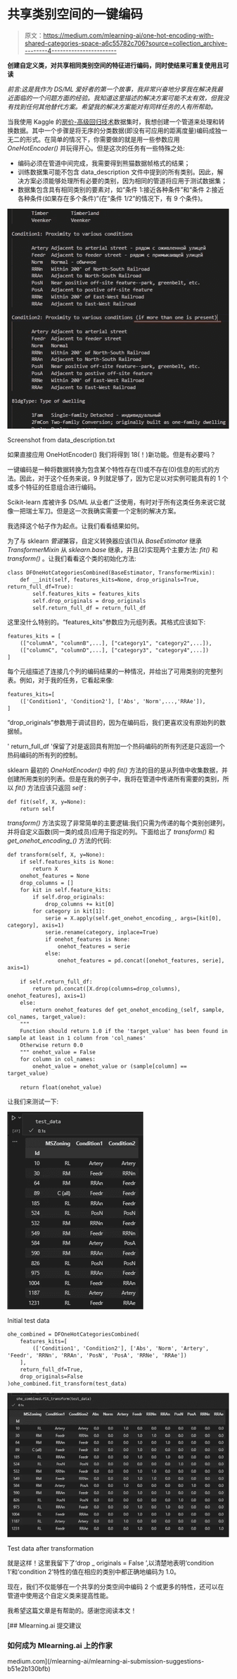 # 共享类别空间的一键编码

> 原文：<https://medium.com/mlearning-ai/one-hot-encoding-with-shared-categories-space-a6c55782c706?source=collection_archive---------4----------------------->

**创建自定义类，对共享相同类别空间的特征进行编码，同时使结果可重复使用且可读**

*前言:这是我作为 DS/ML 爱好者的第一个故事，我非常兴奋地分享我在解决我最近面临的一个问题方面的经验。我知道这里描述的解决方案可能不太有效，但我没有找到任何其他替代方案。希望我的解决方案能对有同样任务的人有所帮助。*

当我使用 Kaggle 的[房价-高级回归技术](https://www.kaggle.com/competitions/house-prices-advanced-regression-techniques/)数据集时，我想创建一个管道来处理和转换数据。其中一个步骤是将无序的分类数据(即没有可应用的距离度量)编码成独一无二的形式。在简单的情况下，你需要做的就是用一些参数应用 *OneHotEncoder()* 并玩得开心。但是这次的任务有一些特殊之处:

*   编码必须在管道中间完成，我需要得到熊猫数据帧格式的结果；
*   训练数据集可能不包含 data_description 文件中提到的所有类别。因此，解决方案必须能够处理所有必要的类别，因为相同的管道将应用于测试数据集；
*   数据集包含具有相同类别的要素对，如“条件 1:接近各种条件”和“条件 2:接近各种条件(如果存在多个条件)”(在“条件 1/2”的情况下，有 9 个条件)。

![](img/aa96b77dfa218496ef639f7d681e621d.png)

Screenshot from data_description.txt

如果直接应用 OneHotEncoder() 我们将得到 18(！)新功能。但是有必要吗？

一键编码是一种将数据转换为包含某个特性存在(1)或不存在(0)信息的形式的方法。因此，对于这个任务来说，9 列就足够了，因为它足以对实例可能具有的 1 个或多个特征的任意组合进行编码。

Scikit-learn 库被许多 DS/ML 从业者广泛使用，有时对于所有这类任务来说它就像一把瑞士军刀。但是这一次我确实需要一个定制的解决方案。

我选择这个帖子作为起点。让我们看看结果如何。

为了与 sklearn *管道*兼容，自定义转换器应该(1)从 *BaseEstimator* 继承 *TransformerMixin* 从 *sklearn.base* 继承，并且(2)实现两个主要方法: *fit()* 和 *transform()* 。让我们看看这个类的初始化方法:

```
class DFOneHotCategoriesCombined(BaseEstimator, TransformerMixin):
    def __init(self, features_kits=None, drop_originals=True, return_full_df=True):
        self.features_kits = features_kits
        self.drop_originals = drop_originals
        self.return_full_df = return_full_df
```

这里没什么特别的。“features_kits”参数应为元组列表。其格式应该如下:

```
features_kits = [
    (["columnA", "columnB",...], ["category1", "category2",...]),
    (["columnC", "columnD",...], ["category3", "category4",...])
]
```

每个元组描述了连接几个列的编码结果的一种情况，并给出了可用类别的完整列表。例如，对于我的任务，它看起来像:

```
features_kits=[
    (['Condition1', 'Condition2'], ['Abs', 'Norm',...,'RRAe']),
]
```

“drop_originals”参数用于调试目的，因为在编码后，我们更喜欢没有原始列的数据帧。

' return_full_df '保留了对是返回具有附加一个热码编码的所有列还是只返回一个热码编码的所有列的控制。

sklearn 最初的 *OneHotEncoder()* 中的 *fit()* 方法的目的是从列值中收集数据，并创建所用类别的列表。但是在我的例子中，我将在管道中传递所有需要的类别，所以 *fit()* 方法应该只返回 *self* :

```
def fit(self, X, y=None):
    return self
```

*transform()* 方法实现了非常简单的主要逻辑:我们只需为传递的每个类别创建列，并将自定义函数(同一类的成员)应用于指定的列。下面给出了 *transform()* 和 *get_onehot_encoding_()* 方法的代码:

```
def transform(self, X, y=None):
    if self.features_kits is None:
        return X
    onehot_features = None
    drop_columns = []
    for kit in self.feature_kits:
        if self.drop_originals:
            drop_columns += kit[0]
        for category in kit[1]:
            serie = X.apply(self.get_onehot_encoding_, args=[kit[0], category], axis=1)
            serie.rename(category, inplace=True)
            if onehot_features is None:
                onehot_features = serie
            else:
                onehot_features = pd.concat([onehot_features, serie], axis=1)

    if self.return_full_df:
        return pd.concat([X.drop(columns=drop_columns), onehot_features], axis=1)
    else:
        return onehot_features def get_onehot_encoding_(self, sample, col_names, target_value):
    """
    Function should return 1.0 if the 'target_value' has been found in sample at least in 1 column from 'col_names'
    Otherwise return 0.0
    """ onehot_value = False
    for column in col_names:
        onehot_value = onehot_value or (sample[column] == target_value)

    return float(onehot_value)
```

让我们来测试一下:

![](img/efbce98b2a2a40311bce04dec3538b9b.png)

Initial test data

```
ohe_combined = DFOneHotCategoriesCombined(
    features_kits=[
        (['Condition1', 'Condition2'], ['Abs', 'Norm', 'Artery', 'Feedr', 'RRNn', 'RRAn', 'PosN', 'PosA', 'RRNe', 'RRAe'])
    ],
    return_full_df=True,
    drop_originals=False
)ohe_combined.fit_transform(test_data)
```

![](img/6d2a41054d71193a3cb4ef127f357a5c.png)

Test data after transformation

就是这样！这里我留下了‘drop _ originals = False ’,以清楚地表明‘condition 1’和‘condition 2’特性的值在相应的类别中都正确地编码为 1.0。

现在，我们不仅能够在一个共享的分类空间中编码 2 个或更多的特性，还可以在管道中使用这个自定义类来提高性能。

我希望这篇文章是有帮助的。感谢您阅读本文！

[](/mlearning-ai/mlearning-ai-submission-suggestions-b51e2b130bfb) [## Mlearning.ai 提交建议

### 如何成为 Mlearning.ai 上的作家

medium.com](/mlearning-ai/mlearning-ai-submission-suggestions-b51e2b130bfb)